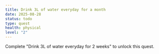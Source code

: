 ```yaml
---
title: Drink 3L of water everyday for a month
date: 2025-08-28
status: todo
type: quest
health: physical
level: "2"
---
```

Complete "Drink 3L of water everyday for 2 weeks" to unlock this quest. 
